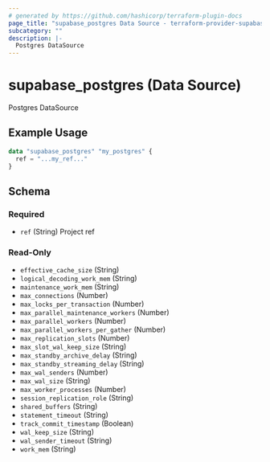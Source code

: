 ```yaml
---
# generated by https://github.com/hashicorp/terraform-plugin-docs
page_title: "supabase_postgres Data Source - terraform-provider-supabase"
subcategory: ""
description: |-
  Postgres DataSource
---
```


# supabase_postgres (Data Source)

Postgres DataSource

## Example Usage

```terraform
data "supabase_postgres" "my_postgres" {
  ref = "...my_ref..."
}
```

<!-- schema generated by tfplugindocs -->
## Schema

### Required

- `ref` (String) Project ref

### Read-Only

- `effective_cache_size` (String)
- `logical_decoding_work_mem` (String)
- `maintenance_work_mem` (String)
- `max_connections` (Number)
- `max_locks_per_transaction` (Number)
- `max_parallel_maintenance_workers` (Number)
- `max_parallel_workers` (Number)
- `max_parallel_workers_per_gather` (Number)
- `max_replication_slots` (Number)
- `max_slot_wal_keep_size` (String)
- `max_standby_archive_delay` (String)
- `max_standby_streaming_delay` (String)
- `max_wal_senders` (Number)
- `max_wal_size` (String)
- `max_worker_processes` (Number)
- `session_replication_role` (String)
- `shared_buffers` (String)
- `statement_timeout` (String)
- `track_commit_timestamp` (Boolean)
- `wal_keep_size` (String)
- `wal_sender_timeout` (String)
- `work_mem` (String)
